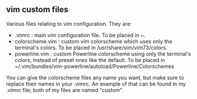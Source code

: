 vim custom files
----------------
Various files relating to vim configuration. They are:
* .vimrc : main vim configuration file. To be placed in ~.
* colorscheme.vim : custom vim colorscheme which uses only the terminal's colors. To be placed in /usr/share/vim/vim73/colors. 
* powerline.vim : custom Powerline colorscheme using only the terminal's colors, instead of preset ones like the default. To be placed in ~/.vim/bundles/vim-powerline/autoload/Powerline/Colorschemes

You can give the colorscheme files any name you want, but make sure to replace their names in your .vimrc. An example of that can be found in my .vimrc file; both of my files are named "custom".
